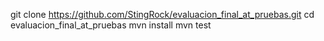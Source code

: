 git clone https://github.com/StingRock/evaluacion_final_at_pruebas.git
cd evaluacion_final_at_pruebas
mvn install
mvn test
